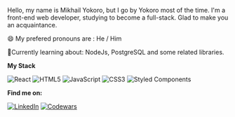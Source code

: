 Hello, my name is Mikhail Yokoro, but I go by Yokoro most of the time. 
I'm a front-end web developer, studying to become a full-stack.
Glad to make you an acquaintance.

😄 My prefered pronouns are : He / Him

🌱Currently learning about: NodeJs, PostgreSQL and some related libraries.



<strong>My Stack</strong>

![React](https://img.shields.io/badge/react-%2320232a.svg?style=for-the-badge&logo=react&logoColor=%2361DAFB) ![HTML5](https://img.shields.io/badge/html5-%23E34F26.svg?style=for-the-badge&logo=html5&logoColor=white) ![JavaScript](https://img.shields.io/badge/javascript-%23323330.svg?style=for-the-badge&logo=javascript&logoColor=%23F7DF1E) 	![CSS3](https://img.shields.io/badge/css3-%231572B6.svg?style=for-the-badge&logo=css3&logoColor=white) ![Styled Components](https://img.shields.io/badge/styled--components-DB7093?style=for-the-badge&logo=styled-components&logoColor=white) 

<strong>Find me on:</strong>

<a href="https://www.linkedin.com/in/yokoro/">![LinkedIn](https://img.shields.io/badge/linkedin-%230077B5.svg?style=for-the-badge&logo=linkedin&logoColor=white)</a>
<a href="https://www.codewars.com/users/Yokorosan">![Codewars](https://img.shields.io/badge/Codewars-B1361E?style=for-the-badge&logo=codewars&logoColor=grey)</a>


<!--
**Yokorosan/Yokorosan** is a ✨ _special_ ✨ repository because its `README.md` (this file) appears on your GitHub profile.

Here are some ideas to get you started:

- 🔭 I’m currently working on ...
- 🌱 I’m currently learning ...
- 👯 I’m looking to collaborate on ...
- 🤔 I’m looking for help with ...
- 💬 Ask me about ...
- 📫 How to reach me: ...
- 😄 Pronouns: ...
- ⚡ Fun fact: ...
-->

